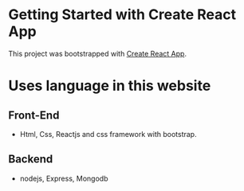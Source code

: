 # Getting Started with Create React App

This project was bootstrapped with [Create React App](https://github.com/facebook/create-react-app).

# Uses language in this website
## Front-End 
* Html, Css, Reactjs and css framework with bootstrap.
## Backend
* nodejs, Express, Mongodb
